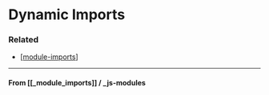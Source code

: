 # Dynamic Imports

### Related

- [[module-imports]]

---

#### **From** [[_module_imports]] / \_js-modules

[//begin]: # "Autogenerated link references for markdown compatibility"
[module-imports]: module-imports "Module Imports"
[//end]: # "Autogenerated link references"
